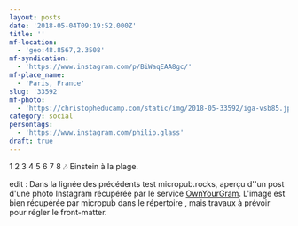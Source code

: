 ```yaml
---
layout: posts
date: '2018-05-04T09:19:52.000Z'
title: ''
mf-location:
  - 'geo:48.8567,2.3508'
mf-syndication:
  - 'https://www.instagram.com/p/BiWaqEAA8gc/'
mf-place_name:
  - 'Paris, France'
slug: '33592'
mf-photo:
  - 'https://christopheducamp.com/static/img/2018-05-33592/iga-vsb85.jpg'
category: social
persontags:
  - 'https://www.instagram.com/philip.glass'
draft: true
---
```

1 2 3 4 5 6 7 8 🎶
Einstein à la plage.

edit : Dans la lignée des précédents test micropub.rocks, aperçu d''un post d'une photo Instagram récupérée par le service [OwnYourGram](https://ownyourgram.com). L'image est bien récupérée par micropub dans le répertoire , mais travaux à prévoir pour régler le front-matter.
